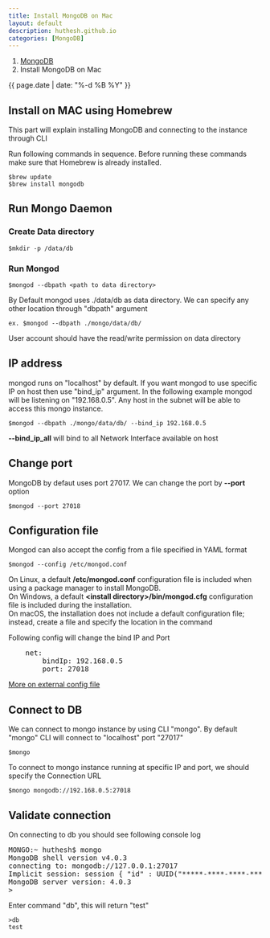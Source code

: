 ```yaml
---
title: Install MongoDB on Mac
layout: default
description: huthesh.github.io
categories: [MongoDB]
---
```

<ol class="breadcrumb">
  <li><a href="/MongoDB">MongoDB</a></li>
  <li class="active">Install MongoDB on Mac</li>
</ol>

<div>
        {{ page.date | date: "%-d %B %Y" }}
</div>

## Install on MAC using Homebrew

This part will explain installing MongoDB and connecting to the instance through CLI


Run following commands in sequence. Before running these commands make sure that Homebrew is already installed.

```
$brew update
$brew install mongodb
```

## Run Mongo Daemon 

### Create Data directory

```
$mkdir -p /data/db
```

### Run Mongod

```
$mongod --dbpath <path to data directory>
```

By Default mongod uses ./data/db as data directory. We can specify any other location through "dbpath" argument
```
ex. $mongod --dbpath ./mongo/data/db/ 
```
<div class="alert alert-warning" role="alert">
  User account should have the read/write permission on data directory
</div>

## IP address

mongod runs on "localhost" by  default. If you want mongod to use specific IP on host then use "bind_ip" argument. In the following example mongod will be listening on "192.168.0.5". Any host in the subnet will be able to access this mongo instance.

```
$mongod --dbpath ./mongo/data/db/ --bind_ip 192.168.0.5
```
<div class="alert alert-warning" role="alert">
  <b>--bind_ip_all</b> will bind to all Network Interface available on host 
</div>

## Change port

MongoDB by defaut uses port 27017. We can change the port by <b>--port</b> option
```
$mongod --port 27018
```
## Configuration file

Mongod can also accept the config from a file specified in YAML format

```
$mongod --config /etc/mongod.conf
```

<div class="alert alert-primary" role="alert">
On Linux, a default <b>/etc/mongod.conf</b> configuration file is included when using a package manager to install MongoDB.
</div>

<div class="alert alert-success" role="alert">
On Windows, a default <b>&lt;install directory&gt;/bin/mongod.cfg</b> configuration file is included during the installation.
</div>

<div class="alert alert-warning" role="alert">
  On macOS, the installation does not include a default configuration file; instead, create a file and specify the location in the command
</div>

Following config will change the bind IP and Port
<pre>
    net:
        bindIp: 192.168.0.5
        port: 27018
</pre>

<a class="hlink" target="_blank" href="https://docs.mongodb.com/manual/reference/configuration-options/">More on external config file</a>

## Connect to DB

We can connect to mongo instance by using CLI "mongo".  By default "mongo" CLI will connect to "localhost" port "27017"
```
$mongo
```
To connect to mongo instance running at specific IP and port, we should specify the Connection URL 
```
$mongo mongodb://192.168.0.5:27018
```
## Validate connection
On connecting to db you should see following console log
<pre>
MONGO:~ huthesh$ mongo
MongoDB shell version v4.0.3
connecting to: mongodb://127.0.0.1:27017
Implicit session: session { "id" : UUID("*****-****-****-****-*************") }
MongoDB server version: 4.0.3
>
</pre>
Enter  command "db", this will return "test"
```
>db 
test
```